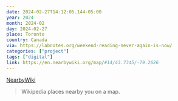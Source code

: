 ```yaml
---
date: 2024-02-27T14:12:05.144-05:00
year: 2024
month: 2024-02
day: 2024-02-27
place: Toronto
country: Canada
via: https://labnotes.org/weekend-reading-never-again-is-now/
categories: ["project"]
tags: ["digital"]
link: https://en.nearbywiki.org/map/#14/43.7345/-79.2626
---
```

[NearbyWiki](https://en.nearbywiki.org/map/#14/43.7345/-79.2626)

> Wikipedia places nearby you on a map.
